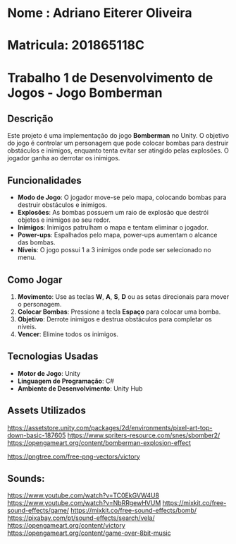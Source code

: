 
# Nome : Adriano Eiterer Oliveira 
# Matricula: 201865118C

# Trabalho 1 de Desenvolvimento de Jogos - Jogo Bomberman

## Descrição

Este projeto é uma implementação do jogo **Bomberman** no Unity. O objetivo do jogo é controlar um personagem que pode colocar bombas para destruir obstáculos e inimigos, enquanto tenta evitar ser atingido pelas explosões. O jogador ganha ao derrotar os inimigos.

## Funcionalidades

- **Modo de Jogo**: O jogador move-se pelo mapa, colocando bombas para destruir obstáculos e inimigos.
- **Explosões**: As bombas possuem um raio de explosão que destrói objetos e inimigos ao seu redor.
- **Inimigos**: Inimigos patrulham o mapa e tentam eliminar o jogador.
- **Power-ups**: Espalhados pelo mapa, power-ups aumentam o alcance das bombas.
- **Níveis**: O jogo possui 1 a 3 inimigos onde pode ser selecionado no menu.

## Como Jogar

1. **Movimento**: Use as teclas **W**, **A**, **S**, **D** ou as setas direcionais para mover o personagem.
2. **Colocar Bombas**: Pressione a tecla **Espaço** para colocar uma bomba.
3. **Objetivo**: Derrote inimigos e destrua obstáculos para completar os níveis.
4. **Vencer**: Elimine todos os inimigos.

## Tecnologias Usadas

- **Motor de Jogo**: Unity
- **Linguagem de Programação**: C#
- **Ambiente de Desenvolvimento**: Unity Hub


## Assets Utilizados

https://assetstore.unity.com/packages/2d/environments/pixel-art-top-down-basic-187605
https://www.spriters-resource.com/snes/sbomber2/
https://opengameart.org/content/bomberman-explosion-effect

https://pngtree.com/free-png-vectors/victory

## Sounds:
https://www.youtube.com/watch?v=TC0EkGVW4U8
https://www.youtube.com/watch?v=NbRRgewHVUM
https://mixkit.co/free-sound-effects/game/
https://mixkit.co/free-sound-effects/bomb/
https://pixabay.com/pt/sound-effects/search/vela/
https://opengameart.org/content/victory
https://opengameart.org/content/game-over-8bit-music



